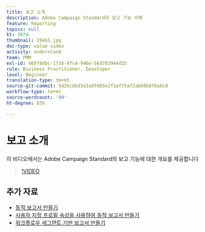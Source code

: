 ```yaml
---
title: 보고 소개
description: Adobe Campaign Standard의 보고 기능 이해
feature: Reporting
topics: null
kt: 3974
thumbnail: 29461.jpg
doc-type: value video
activity: understand
team: PMM
exl-id: 46978dbc-1716-4fc4-946e-56d703944d25
role: Business Practitioner, Developer
level: Beginner
translation-type: tm+mt
source-git-commit: 5d2bc8bd3a3a0fdb5e2f1ef75af2ab60b8f6abc8
workflow-type: tm+mt
source-wordcount: '49'
ht-degree: 83%

---
```


# 보고 소개

이 비디오에서는 Adobe Campaign Standard의 보고 기능에 대한 개요를 제공합니다

>[!VIDEO](https://video.tv.adobe.com/v/29461?quality=12)

## 추가 자료

* [동적 보고서 만들기](/help/reporting/creating-a-dynamic-report.md)
* [사용자 지정 프로필 속성을 사용하여 동적 보고서 만들기](/help/reporting/custom-profile-attributes-dynamic-reports.md)
* [워크플로우 세그먼트 기반 보고서 만들기](/help/reporting/report-on-workflow-segments.md)
